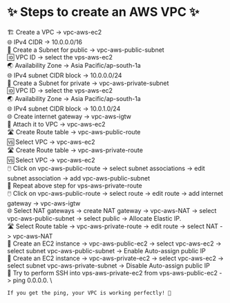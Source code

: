✨ Steps to create an AWS VPC ✨
=================================

🏗️ Create a VPC -> vpc-aws-ec2  \
🌐 IPv4 CIDR -> 10.0.0.0/16  \
🏢 Create a Subnet for public -> vpc-aws-public-subnet \
🆔 VPC ID -> select the vps-aws-ec2 \
🌏 Availability Zone -> Asia Pacific/ap-south-1a \
🌐 IPv4 subnet CIDR block -> 10.0.0.0/24 \
🏢 Create a Subnet for private -> vpc-aws-private-subnet \
🆔 VPC ID -> select the vps-aws-ec2 \
🌏 Availability Zone -> Asia Pacific/ap-south-1a \
🌐 IPv4 subnet CIDR block -> 10.0.1.0/24 \
🌐 Create internet gateway -> vpc-aws-igtw \
🔄 Attach it to VPC -> vpc-aws-ec2 \
🛣️ Create Route table -> vpc-aws-public-route \
🆚 Select VPC -> vpc-aws-ec2 \
🛣️ Create Route table -> vpc-aws-private-route \
🆚 Select VPC -> vpc-aws-ec2 \
🖱️ Click on vpc-aws-public-route -> select subnet associations -> edit subnet association -> add vpc-aws-public-subnet \
🔁 Repeat above step for vps-aws-private-route \
🖱️ Click on vpc-aws-public-route -> select route -> edit route -> add internet gateway -> vpc-aws-igtw \
🌐 Select NAT gateways -> create NAT gateway -> vpc-aws-NAT -> select vpc-aws-public-subnet -> select public -> Allocate Elastic IP. \
🛣️ Select Route table -> vpc-aws-private-route -> edit route -> select NAT -> vpc-aws-NAT \
🏢 Create an EC2 instance -> vpc-aws-public-ec2 -> select vpc-aws-ec2 -> select subnet vpc-aws-public-subnet -> Enable Auto-assign public IP \
🏢 Create an EC2 instance -> vpc-aws-private-ec2 -> select vpc-aws-ec2 -> select subnet vpc-aws-private-subnet -> Disable Auto-assign public IP \
🚀 Try to perform SSH into vps-aws-private-ec2 from vps-aws-public-ec2 -> ping 0.0.0.0. \
    
    If you get the ping, your VPC is working perfectly! 🎉
